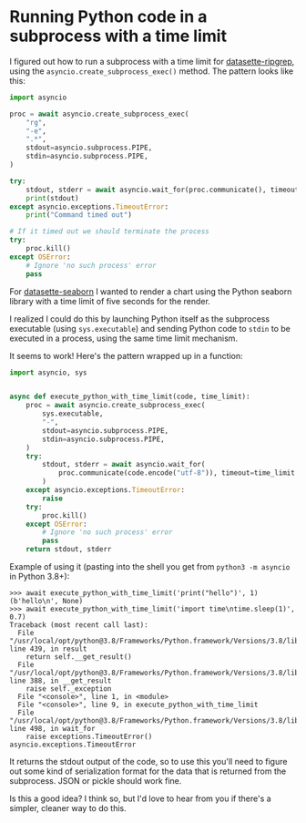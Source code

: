 # Running Python code in a subprocess with a time limit

I figured out how to run a subprocess with a time limit for [datasette-ripgrep](https://github.com/simonw/datasette-ripgrep), using the `asyncio.create_subprocess_exec()` method. The pattern looks like this:

```python
import asyncio

proc = await asyncio.create_subprocess_exec(
    "rg",
    "-e",
    ".*",
    stdout=asyncio.subprocess.PIPE,
    stdin=asyncio.subprocess.PIPE,
)

try:
    stdout, stderr = await asyncio.wait_for(proc.communicate(), timeout=0.1)
    print(stdout)
except asyncio.exceptions.TimeoutError:
    print("Command timed out")

# If it timed out we should terminate the process
try:
    proc.kill()
except OSError:
    # Ignore 'no such process' error
    pass
```
For [datasette-seaborn](https://github.com/simonw/datasette-seaborn) I wanted to render a chart using the Python seaborn library with a time limit of five seconds for the render.

I realized I could do this by launching Python itself as the subprocess executable (using `sys.executable`) and sending Python code to `stdin` to be executed in a process, using the same time limit mechanism.

It seems to work! Here's the pattern wrapped up in a function:

```python
import asyncio, sys


async def execute_python_with_time_limit(code, time_limit):
    proc = await asyncio.create_subprocess_exec(
        sys.executable,
        "-",
        stdout=asyncio.subprocess.PIPE,
        stdin=asyncio.subprocess.PIPE,
    )
    try:
        stdout, stderr = await asyncio.wait_for(
            proc.communicate(code.encode("utf-8")), timeout=time_limit
        )
    except asyncio.exceptions.TimeoutError:
        raise
    try:
        proc.kill()
    except OSError:
        # Ignore 'no such process' error
        pass
    return stdout, stderr
```
Example of using it (pasting into the shell you get from `python3 -m asyncio` in Python 3.8+):

```
>>> await execute_python_with_time_limit('print("hello")', 1)
(b'hello\n', None)
>>> await execute_python_with_time_limit('import time\ntime.sleep(1)', 0.7)
Traceback (most recent call last):
  File "/usr/local/opt/python@3.8/Frameworks/Python.framework/Versions/3.8/lib/python3.8/concurrent/futures/_base.py", line 439, in result
    return self.__get_result()
  File "/usr/local/opt/python@3.8/Frameworks/Python.framework/Versions/3.8/lib/python3.8/concurrent/futures/_base.py", line 388, in __get_result
    raise self._exception
  File "<console>", line 1, in <module>
  File "<console>", line 9, in execute_python_with_time_limit
  File "/usr/local/opt/python@3.8/Frameworks/Python.framework/Versions/3.8/lib/python3.8/asyncio/tasks.py", line 498, in wait_for
    raise exceptions.TimeoutError()
asyncio.exceptions.TimeoutError
```
It returns the stdout output of the code, so to use this you'll need to figure out some kind of serialization format for the data that is returned from the subprocess. JSON or pickle should work fine.

Is this a good idea? I think so, but I'd love to hear from you if there's a simpler, cleaner way to do this.
